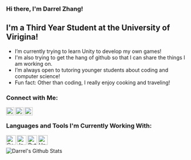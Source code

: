 ### Hi there, I'm Darrel Zhang!

## I'm a Third Year Student at the University of Virigina!
- I’m currently trying to learn Unity to develop my own games!
- I'm also trying to get the hang of github so that I can share the things I am working on. 
- I’m always open to tutoring younger students about coding and computer science!
- Fun fact: Other than coding, I really enjoy cooking and traveling!

### Connect with Me:

[<img align="left" alt="darrel | LinkedIn" width="22px" src="https://i7.pngguru.com/preview/573/791/661/computer-icons-linkedin-logo-advertising-carex.jpg" />][linkedin]
[<img align="left" alt="darrel | Facebook" width="22px" src="https://facebookbrand.com/wp-content/uploads/2019/10/flogo_RGB_HEX-BRC-Site-250.png?w=250&h=250" />][facebook]
[<img align="left" alt="darrel | Gmail" width="22px" src="https://cdn2.iconfinder.com/data/icons/social-icons-circular-color/512/gmail-512.png" />][gmail]

<br />

### Languages and Tools I'm Currently Working With:
<!---C++ image -->
<img align="left" alt="C++" width="26px" src=https://sdtimes.com/wp-content/uploads/2018/03/cpppp.png />
<!---Java -->
<img align="left" alt="Java" width="26px" src=https://www.oracle.com/a/ocom/img/cb71-java-logo.png />
<!---Python -->
<img align="left" alt="Python" width="26px" src=https://upload.wikimedia.org/wikipedia/commons/thumb/c/c3/Python-logo-notext.svg/600px-Python-logo-notext.svg.png />
<!---Unity -->
<img align="left" alt="Unity" width="26px" src=https://images.techhive.com/images/article/2015/03/unity-logo-100571261-large.jpg />

<br />
<br />

<img align="left" alt="Darrel's Github Stats" src="https://github-readme-stats.codestackr.vercel.app/api?username=dzhang1024&show_icons=true&hide_border=true&theme=radical" />

[facebook]:https://www.facebook.com/dzhang.24
[linkedin]:https://www.linkedin.com/in/darrel-zhang/
[gmail]:darrel.zhang@gmail.com
<!-- added a few comments>